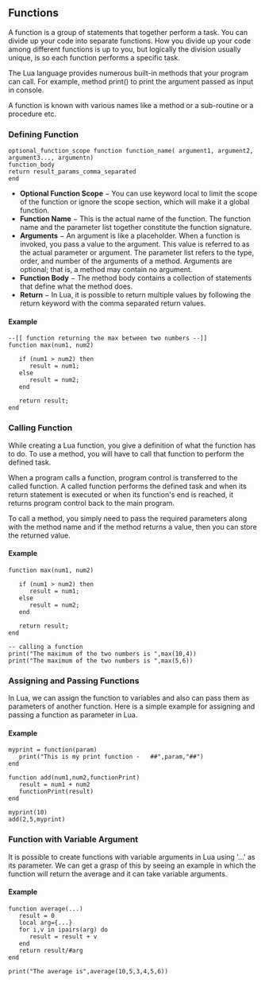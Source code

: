 ## Functions

A function is a group of statements that together perform a task. You can divide up your code into separate functions. How you divide up your code among different functions is up to you, but logically the division usually unique, is so each function performs a specific task.

The Lua language provides numerous built-in methods that your program can call. For example, method print() to print the argument passed as input in console.

A function is known with various names like a method or a sub-routine or a procedure etc.

### Defining Function

```
optional_function_scope function function_name( argument1, argument2, argument3..., argumentn)
function_body
return result_params_comma_separated
end
```

* **Optional Function Scope** − You can use keyword local to limit the scope of the function or ignore the scope section, which will make it a global function.
* **Function Name** − This is the actual name of the function. The function name and the parameter list together constitute the function signature.
* **Arguments** − An argument is like a placeholder. When a function is invoked, you pass a value to the argument. This value is referred to as the actual parameter or argument. The parameter list refers to the type, order, and number of the arguments of a method. Arguments are optional; that is, a method may contain no argument.
* **Function Body** − The method body contains a collection of statements that define what the method does.
* **Return** − In Lua, it is possible to return multiple values by following the return keyword with the comma separated return values.

#### Example

```
--[[ function returning the max between two numbers --]]
function max(num1, num2)

   if (num1 > num2) then
      result = num1;
   else
      result = num2;
   end

   return result; 
end
```

### Calling Function

While creating a Lua function, you give a definition of what the function has to do. To use a method, you will have to call that function to perform the defined task.

When a program calls a function, program control is transferred to the called function. A called function performs the defined task and when its return statement is executed or when its function's end is reached, it returns program control back to the main program.

To call a method, you simply need to pass the required parameters along with the method name and if the method returns a value, then you can store the returned value.

#### Example

```
function max(num1, num2)

   if (num1 > num2) then
      result = num1;
   else
      result = num2;
   end

   return result; 
end

-- calling a function
print("The maximum of the two numbers is ",max(10,4))
print("The maximum of the two numbers is ",max(5,6))
```

### Assigning and Passing Functions

In Lua, we can assign the function to variables and also can pass them as parameters of another function. Here is a simple example for assigning and passing a function as parameter in Lua.

#### Example

```
myprint = function(param)
   print("This is my print function -   ##",param,"##")
end

function add(num1,num2,functionPrint)
   result = num1 + num2
   functionPrint(result)
end

myprint(10)
add(2,5,myprint)
```

### Function with Variable Argument

It is possible to create functions with variable arguments in Lua using '...' as its parameter. We can get a grasp of this by seeing an example in which the function will return the average and it can take variable arguments.

#### Example

```
function average(...)
   result = 0
   local arg={...}
   for i,v in ipairs(arg) do
      result = result + v
   end
   return result/#arg
end

print("The average is",average(10,5,3,4,5,6))
```
